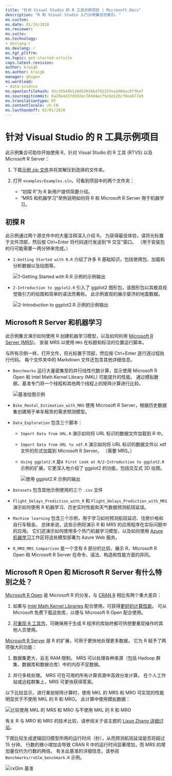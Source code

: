 ```yaml
---
title: "针对 Visual Studio 的 R 工具示例项目 | Microsoft Docs"
description: "R 和 Visual Studio 入门示例集合的索引。"
ms.custom: 
ms.date: 01/24/2018
ms.reviewer: 
ms.suite: 
ms.technology:
- devlang-r
ms.devlang: r
ms.tgt_pltfrm: 
ms.topic: get-started-article
caps.latest.revision: 
author: kraigb
ms.author: kraigb
manager: ghogen
ms.workload:
- data-science
ms.openlocfilehash: 43c39549b110d5391864792337ea1004ac9ffba7
ms.sourcegitcommit: ba29e4d37db92ec784d4acf9c6e120cf0ea677e9
ms.translationtype: HT
ms.contentlocale: zh-CN
ms.lasthandoff: 02/01/2018
---
```

# <a name="r-tools-for-visual-studio-sample-projects"></a>针对 Visual Studio 的 R 工具示例项目

此示例集合可助你开始使用 R、针对 Visual Studio 的 R 工具 (RTVS) 以及 Microsoft R Server：

1. 下载[示例 zip 文件](https://github.com/Microsoft/RTVS-docs/archive/master.zip)并将其解压到选择的文件夹。
1. 打开 `examples/Examples.sln`，可看到项目中的两个文件夹：

    - “初探 R”为 R 新用户提供简要介绍。
    - “MRS 和机器学习”举例说明如何将 R 和 Microsoft R Server 用于机器学习。

## <a name="a-first-look-at-r"></a>初探 R

此示例通过两个源文件中的大量注释深入介绍 R。 为获得最佳体验，请将光标置于文件顶部，然后按 Ctrl+Enter 将代码逐行发送到“R 交互”窗口。 （用于安装包的行可能需要一两分钟来完成。）

- `1-Getting Started with R.R` 介绍了许多 R 基础知识，包括使用包、加载和分析数据以及绘图等。

    ![1-Getting Started with R.R 示例的示例输出](media/samples-getting-started-output.png)

- `2-Introduction to ggplot2.R` 引入了 ggplot2 图形包，该图形包以其极具视觉吸引力的绘图和简单的语法而著称。 此示例直观的展示斐济的地震数据。

    ![2-Introduction to ggplot2.R 示例的示例输出](media/samples-ggplot-output.png)

## <a name="microsoft-r-server-and-machine-learning"></a>Microsoft R Server 和机器学习

此示例集合演示如何使用 R 创建机器学习模型，以及如何利用 [Microsoft R Server (MRS)](http://aka.ms/rtvs-msft-r)。 安装 MRS 以使用 `MRS` 在标题和标注的位置运行脚本。

与所有示例一样，打开文件，将光标置于顶部，然后按 Ctrl+Enter 逐行逐过程执行代码。 每个文件夹中的 Markdown 文件还包含其他详细信息。

- `Benchmarks` 运行大量密集型的并行线性代数计算，显示使用 Microsoft R Open 和 Intel Math Kernel Library (MKL) 可能提升的性能。 通过模拟数据，基准专门将一个线程和其他两个线程上的矩阵计算进行比较。

    ![基准绘图示例](media/samples-mro-benchmark-plot.png)

- `Bike_Rental_Estimation_with_MRS` 使用 Microsoft R Server，根据历史数据集创建用于单车租赁的需求预测模型。 

- `Data_Exploration` 包含三个脚本：

  - `Import Data from URL.R` 演示如何将 URL 标识的数据文件加载到 R 中。
  - `Import Data from URL to xdf.R` 演示如何将 URL 标识的数据文件以 xdf 文件的形式加载到 Microsoft R Server。 （需要 MRS。）
  - `Using ggplot2.R` 是`A First Look at R/2-Introduction to ggplot2.R` 示例的扩展，它更深入地介绍了 ggplot2 的功能，包括交互式 3D 绘图。

      ![使用 ggplot2.R 示例的输出](media/samples-3d-interactive.png)

- `Datasets` 包含其他示例使用的三个 `.csv` 文件
- `Flight_Delays_Prediction_with_R` 和 `Flight_Delays_Prediction_with_MRS` 演示如何使用 R 机器学习、历史实时性能和天气数据预测航班延误。 
- `Machine learning` 包含三个示例，用于学习如何预测航班延迟、住房价格和自行车租金。 总体来说，这些示例将演示 R 和 MRS 的应用程序在实际问题中的应用。 它们还演示如何使用多个热门机器学习模型，以及如何使用 [Azure 机器学习](https://azure.microsoft.com/services/machine-learning/)工作区将这些模型部署为 Azure Web 服务。

- `R_MRO_MRS_Comparison` 是一个含有 6 部分的比较，展示 R、Microsoft R Open 和 Microsoft R Server 在命令、语法、构造和性能方面的异同。

## <a name="whats-special-about-microsoft-r-open-and-microsoft-r-server"></a>Microsoft R Open 和 Microsoft R Server 有什么特别之处？

[Microsoft R Open](http://aka.ms/rtvs-r-open) 是 Microsoft R 的分发，与 [CRAN R](https://cran.r-project.org/) 相比有两个重大差异：

1. 如果与 [Intel Math Kernel Libraries](https://software.intel.com/intel-mkl) 配合使用，可获得[更好的计算性能](https://mran.revolutionanalytics.com/rro/#intelmkl1)。 可从 Microsoft 免费下载这些库，以便与 Microsoft R Open 配合使用。

1. [可重现 R 工具包](https://mran.revolutionanalytics.com/rro/#reproducibility)，可确保用于生成 R 程序的库始终都可供想要重现操作的其他人员使用。

[Microsoft R Server](http://aka.ms/rtvs-msft-r) 是 R 的扩展，可用于更快地处理更多数据。 它为 R 赋予了两项强大的功能：

1. 数据集更大，且无 RAM 限制。 MRS 可以处理各种来源（包括 Hadoop 群集、数据库和数据仓库）中的内存不足数据。

1. 并行多核处理。 MRS 可在可用的所有计算资源中高效分发计算。 在个人工作站或远程群集上，MRS 可更快获得答案。

以下比较显示，进行某些矩阵计算时，使用 MKL 的 MRS 和 MRO 可实现的性能明显优于不使用 MKL 的 R 和 MRO。 此计算中使用模拟数据：

![比较使用 MKL 的 MRS 和 MRO 与不使用 MKL 的 R 和 MRO](media/samples-speed-comparison.png)

有关 R 与 MRO 和 MRS 的技术比较，请参阅关于该主题的 [Lixun Zhang 详细讨论](http://htmlpreview.github.io/?https://github.com/lixzhang/R-MRO-MRS/blob/master/Introduction_to_MRO_and_MRS.html)。

下图比较生成逻辑回归模型所用的运行时间（秒），从而预测航班延误是否将超过 15 分钟。  行数的微小增加会导致 CRAN R 中的运行时间显著增加，而 MRS 的增加量仅约为行数的两倍。 有关此基准的详细信息，请参阅 `Benchmarks/rxGlm_benchmark.R` 示例。

![rxGlm 基准](media/samples-rxGLM-benchmark.png)
